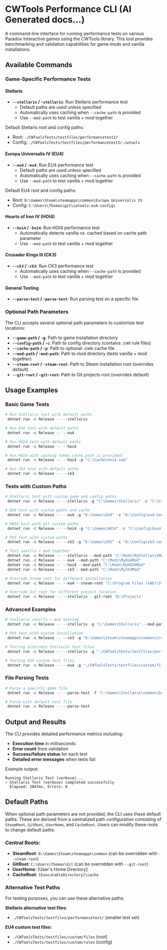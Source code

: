 # CWTools Performance CLI (AI Generated docs...)

A command-line interface for running performance tests on various Paradox Interactive games using the CWTools library. This tool provides benchmarking and validation capabilities for game mods and vanilla installations.

## Available Commands

### Game-Specific Performance Tests

#### Stellaris
- **`--stellaris` / `-stellaris`**: Run Stellaris performance test
  - Default paths are used unless specified
  - Automatically uses caching when `--cache-path` is provided
  - Use `--mod-path` to test vanilla + mod together
  
Default Stellaris root and config paths:
- Root: `./CWToolsTests/testfiles/performancetest2/`
- Config: `./CWToolsTests/testfiles/performancetest2/.cwtools`

#### Europa Universalis IV (EU4)
- **`--eu4` / `-eu4`**: Run EU4 performance test
  - Default paths are used unless specified
  - Automatically uses caching when `--cache-path` is provided
  - Use `--mod-path` to test vanilla + mod together
  
Default EU4 root and config paths:
- Root: `D:\Games\Steam\steamapps\common\Europa Universalis IV`
- Config: `C:\Users\Thomas\git\cwtools-eu4-config\`

#### Hearts of Iron IV (HOI4)
- **`--hoi4` / `-hoi4`**: Run HOI4 performance test
  - Automatically detects vanilla vs. cached based on cache path parameter
  - Use `--mod-path` to test vanilla + mod together

#### Crusader Kings III (CK3)
- **`--ck3` / `-ck3`**: Run CK3 performance test
  - Automatically uses caching when `--cache-path` is provided
  - Use `--mod-path` to test vanilla + mod together

#### General Testing
- **`--parse-test` / `-parse-test`**: Run parsing test on a specific file

### Optional Path Parameters

The CLI accepts several optional path parameters to customize test locations:

- **`--game-path` / `-g`**: Path to game installation directory
- **`--config-path` / `-c`**: Path to config directory (contains .cwt rule files)
- **`--cache-path` / `-p`**: Path to optional .cwb cache file
- **`--mod-path` / `-mod-path`**: Path to mod directory (tests vanilla + mod together)
- **`--steam-root` / `-steam-root`**: Path to Steam installation root (overrides default)
- **`--git-root` / `-git-root`**: Path to Git projects root (overrides default)

## Usage Examples

### Basic Game Tests

```powershell
# Run Stellaris test with default paths
 dotnet run -c Release -- --stellaris

# Run EU4 test with default paths
 dotnet run -c Release -- --eu4

# Run HOI4 test with default paths
 dotnet run -c Release -- --hoi4

# Run HOI4 with caching (when cache path is provided)
 dotnet run -c Release -- --hoi4 -p "C:\Cache\hoi4.cwb"

# Run CK3 test with default paths
 dotnet run -c Release -- --ck3
```

### Tests with Custom Paths

```powershell
# Stellaris test with custom game and config paths
 dotnet run -c Release -- --stellaris -g "C:\Games\Stellaris" -c "C:\Config\stellaris-config"

# EU4 test with custom paths and cache
 dotnet run -c Release -- --eu4 -g "D:\Games\EU4" -c "D:\Config\eu4-config" -p "D:\Cache\eu4.cwb"

# HOI4 test with all custom paths
 dotnet run -c Release -- --hoi4 -g "C:\Games\HOI4" -c "C:\Config\hoi4-config" -p "C:\Cache\hoi4.cwb"

# CK3 test with custom paths
 dotnet run -c Release -- --ck3 -g "D:\Games\CK3" -c "D:\Config\ck3-config" -p "D:\Cache\ck3.cwb"

# Test vanilla + mod together
 dotnet run -c Release -- --stellaris --mod-path "C:\Mods\MyStellarisMod"
 dotnet run -c Release -- --eu4 --mod-path "C:\Mods\MyEU4Mod"
 dotnet run -c Release -- --hoi4 --mod-path "C:\Mods\MyHOI4Mod"
 dotnet run -c Release -- --ck3 --mod-path "C:\Mods\MyCK3Mod"

# Override Steam root for different installation
 dotnet run -c Release -- --eu4 --steam-root "C:\Program Files (x86)\Steam\steamapps\common"

# Override Git root for different project location
 dotnet run -c Release -- --stellaris --git-root "D:\Projects"
```

### Advanced Examples

```powershell
# Stellaris vanilla + mod testing
 dotnet run -c Release -- --stellaris -g "C:\Games\Stellaris" --mod-path "C:\Users\Username\Documents\Paradox Interactive\Stellaris\mod\my_mod" -c "C:\Config\stellaris-config"

# CK3 test with custom installation
 dotnet run -c Release -- --ck3 -g "D:\Games\Steam\steamapps\common\Crusader Kings III\game" -c "D:\Config\ck3-config"

# Testing alternate Stellaris test files
 dotnet run -c Release -- --stellaris -g "./CWToolsTests/testfiles/performancetest/" -c "./CWToolsTests/testfiles/performancetest2/.cwtools"

# Testing EU4 custom test files
 dotnet run -c Release -- --eu4 -g "./CWToolsTests/testfiles/custom/files" -c "./CWToolsTests/testfiles/custom/rules"
```

### File Parsing Tests

```powershell
# Parse a specific game file
 dotnet run -c Release -- --parse-test -f "C:\Games\Stellaris\common\buildings\00_buildings.txt"

# Parse with default test file
 dotnet run -c Release -- --parse-test
```

## Output and Results

The CLI provides detailed performance metrics including:
- **Execution time** in milliseconds
- **Error count** from validation
- **Success/failure status** for each test
- **Detailed error messages** when tests fail

Example output:
```
Running Stellaris Test (verbose)...
✓ Stellaris Test (verbose) completed successfully
  Elapsed: 2847ms, Errors: 0
```

## Default Paths

When optional path parameters are not provided, the CLI uses these default paths. These are derived from a centralized path configuration consisting of `SteamRoot`, `GitRoot`, `UserHome`, and `CacheRoot`. Users can modify these roots to change default paths:

### Central Roots:
- **SteamRoot**: `D:\Games\Steam\steamapps\common` (can be overridden with `--steam-root`)
- **GitRoot**: `C:\Users\Thomas\Git` (can be overridden with `--git-root`)
- **UserHome**: [User's Home Directory]
- **CacheRoot**: `[ExecutableDirectory]\cache`

### Alternative Test Paths

For testing purposes, you can use these alternative paths:

**Stellaris alternative test files:**
- `./CWToolsTests/testfiles/performancetest/` (smaller test set)

**EU4 custom test files:**
- `./CWToolsTests/testfiles/custom/files` (root)
- `./CWToolsTests/testfiles/custom/rules` (config)
